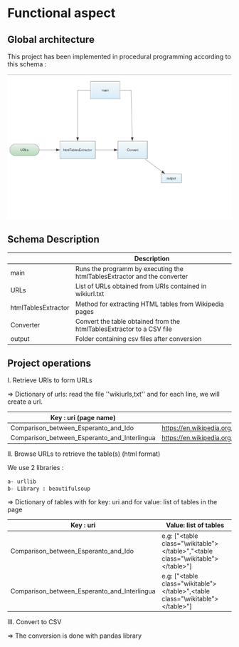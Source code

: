 # Functional aspect


## Global architecture

This project has been implemented in procedural programming according to this schema :

![100% center](images/wikiExtractorG6_schema.png)

## Schema Description

|   | Description | 
| --- | --- |
| main| Runs the programm by executing the htmlTablesExtractor and the converter |
| URLs| List of URLs  obtained from URIs contained in wikiurl.txt |
| htmlTablesExtractor | Method for extracting HTML tables from Wikipedia pages  |
| Converter |Convert the table obtained from the htmlTablesExtractor to a CSV file   |
| output| Folder containing csv files after conversion |


## Project operations

I. Retrieve URIs to form URLs  

=> Dictionary of urls: read the file ''wikiurls,txt'' and for each line, we will create a url.

|Key : uri (page name)|Value : ‘’https://en...’’|
|---|---|
|Comparison_between_Esperanto_and_Ido|https://en.wikipedia.org/wiki/Comparison_between_Esperanto_and_Ido|
|Comparison_between_Esperanto_and_Interlingua|https://en.wikipedia.org/wiki/Comparison_between_Esperanto_and_Interlingua| 


II. Browse URLs to retrieve the table(s) (html format)  

We use 2 libraries : 

    a- urllib  
    b- Library : beautifulsoup  
    
=> Dictionary of tables with for key: uri and for value: list of tables in the page  

|Key : uri|Value: list of tables|
|---|---|
|Comparison_between_Esperanto_and_Ido | e.g: ["\<table class="\wikitable">\</table>"\,"\<table class="\wikitable"\>\</table>\"\]|
|Comparison_between_Esperanto_and_Interlingua | e.g: ["\<table class="wikitable">\</table>"\,<table class="\wikitable\"\>\</table>\"\] |


III. Convert to CSV  

=> The conversion is done with pandas library
  
